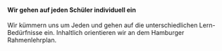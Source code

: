 #### Wir gehen auf jeden Schüler individuell ein

Wir kümmern uns um Jeden und gehen auf die unterschiedlichen Lern-Bedürfnisse ein. Inhaltlich orientieren wir an dem Hamburger Rahmenlehrplan.